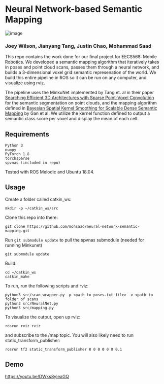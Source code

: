 # Neural Network-based Semantic Mapping

![image](https://user-images.githubusercontent.com/6224951/114659252-411d6a00-9cc1-11eb-8051-5e5b1ea8dcc7.png)

### Joey Wilson, Jianyang Tang, Justin Chao, Mohammad Saad

This repo contains the work done for our final project for EECS568: Mobile Robotics. We developed a semantic mapping algorithm
that iteratively takes in poses and point cloud scans, passes them through a neural network, and builds a 3-dimensional voxel grid
semantic represenation of the world. We build this entire pipeline in ROS so it can be run on any computer, and visualize using rviz.

The pipeline uses the MinkuNet implemented by Tang et. al in their paper [Searching Efficient 3D Architectures with Sparse Point-Voxel Convolution](https://arxiv.org/abs/2007.16100) for the semantic segmentation on point clouds, and the mapping algorithm defined in [Bayesian Spatial Kernel Smoothing for Scalable Dense Semantic Mapping](https://ieeexplore.ieee.org/abstract/document/8954837) by Gan et al. We utilize the kernel function defined to output a semantic class
score per voxel and display the mean of each cell.

## Requirements

```
Python 3
numpy
PyTorch 1.8
torchsparse
spvnas (included in repo)
```

Tested with ROS Melodic and Ubuntu 18.04.

## Usage

Create a folder called catkin_ws:

```
mkdir -p ~/catkin_ws/src
```

Clone this repo into there:

```
git clone https://github.com/mohsaad/neural-network-semantic-mapping.git
```

Run `git submodule update` to pull the spvnas submodule (needed for running Minkunet)

```
git submodule update
```

Build:

```
cd ~/catkin_ws
catkin_make
```

To run, run the following scripts and rviz:

```
python3 src/scan_wrapper.py -p <path to poses.txt file> -v <path to folder of scans
python3 src/NeuralNet.py
python3 src/mapping.py
```

To visualize the output, open up rviz:

```
rosrun rviz rviz
```

and subscribe to the /map topic. You will also likely need to run static_transform_publisher:

```
rosrun tf2 static_transform_publisher 0 0 0 0 0 0 0.1
```

## Demo

https://youtu.be/DWks8yIeaGQ
